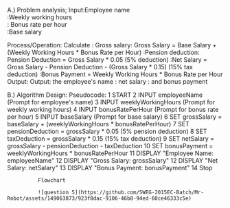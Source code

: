A.) Problem analysis;
Input:Employee name                              
 :Weekly working hours                                    
 : Bonus rate per hour                                       
 :Base salary                                                    

Process/Operation: 
Calculate : Gross salary: Gross Salary = Base Salary + (Weekly Working Hours * Bonus Rate per Hour)
 :Pension deduction: Pension Deduction = Gross Salary * 0.05 (5% deduction) 
 :Net Salary = Gross Salary - Pension Deduction - (Gross Salary * 0.15) (15% tax deduction) 
:Bonus Payment = Weekly Working Hours * Bonus Rate per Hour Output:
Output: the employee's name
      : net salary
     : and bonus payment
  
  B.) Algorithm Design:
Pseudocode:
1 START
2 INPUT employeeName (Prompt for employee's name)
3 INPUT weeklyWorkingHours (Prompt for weekly working hours)
4 INPUT bonusRatePerHour (Prompt for bonus rate per hour)
5 INPUT baseSalary (Prompt for base salary)
6 SET grossSalary = baseSalary + (weeklyWorkingHours * bonusRatePerHour)
7 SET pensionDeduction = grossSalary * 0.05 (5% pension deduction)
8 SET taxDeduction = grossSalary * 0.15 (15% tax deduction)
9 SET netSalary = grossSalary - pensionDeduction - taxDeduction
10 SET bonusPayment = weeklyWorkingHours * bonusRatePerHour
11 DISPLAY "Employee Name: employeeName"
12 DISPLAY "Gross Salary: grossSalary"
12 DISPLAY "Net Salary: netSalary"
13 DISPLAY "Bonus Payment: bonusPayment"
14 Stop

              Flowchart

              ![question 5](https://github.com/SWEG-2015EC-Batch/Mr-Robot/assets/149063873/923f0dac-9106-46b8-94ed-60ce46333c5e)



